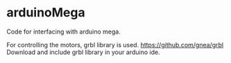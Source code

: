 # arduinoMega
Code for interfacing with arduino mega.

For controlling the motors, grbl library is used.
https://github.com/gnea/grbl
Download and include grbl library in your arduino ide.

